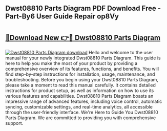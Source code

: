 ## Dwst08810 Parts Diagram PDF Download Free - Part-By6 User Guide Repair op8Vy

# <h2><a href="http://dfqa5g.blite.top/?on=Dwst08810+Parts+Diagram">🔗Download New 👉🔴 Dwst08810 Parts Diagram</a></h2>

[![Dwst08810 Parts Diagram download](https://i.imgur.com/lujVjoI.png)](http://dfqa5g.blite.top/?on=Dwst08810+Parts+Diagram)
Hello and welcome to the user manual for your newly integrated Dwst08810 Parts Diagram. This guide is here to help you make the most of your product by providing a comprehensive overview of its features, functions, and benefits. You will find step-by-step instructions for installation, usage, maintenance, and troubleshooting. Before you begin using your Dwst08810 Parts Diagram, please take a moment to read this manual carefully. It contains detailed instructions for product setup, as well as information on how to use its various features and capabilities. Dwst08810 Parts Diagram boasts an impressive range of advanced features, including voice control, automatic syncing, customizable settings, and real-time analytics, all accessible through the user-friendly interface. We're Here to Guide You Dwst08810 Parts Diagram. We are committed to providing you with comprehensive support.
